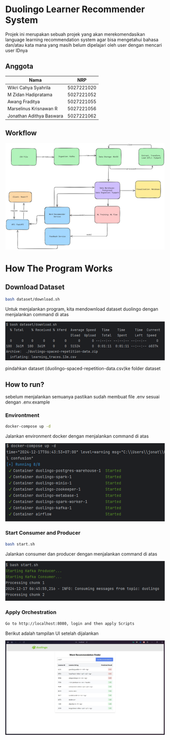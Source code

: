# Duolingo Learner Recommender System
Projek ini merupakan sebuah projek yang akan merekomendasikan language learning recommendation system agar bisa mengetahui bahasa dan/atau kata mana yang masih belum dipelajari oleh user dengan mencari user IDnya

## Anggota
| Nama       | NRP         | 
|------------|-------------|
| Wikri Cahya Syahrila  | 5027221020  |
| M Zidan Hadipratama     | 5027221052  |
| Awang Fraditya | 5027221055  |
| Marselinus Krisnawan R  | 5027221056  |
| Jonathan Adithya Baswara   | 5027221062  |


## Workflow
![workflow](https://github.com/Raditsoic/lingo-lakehouse/blob/main/documentation/Workflow.jpg)

# How The Program Works
## Download Dataset

```sh
bash dataset/download.sh
```
Untuk menjalankan program, kita mendownload dataset duolingo dengan menjalankan command di atas

![download](https://github.com/Raditsoic/lingo-lakehouse/blob/main/documentation/download.png)

pindahkan dataset (duolingo-spaced-repetition-data.csv)ke folder dataset
## How to run?

sebelum menjalankan semuanya pastikan sudah membuat file .env sesuai dengan .env.example

### **Environtment**
```sh
docker-compose up -d
```
Jalankan environment docker dengan menjalankan command di atas

![docker-compose](https://github.com/Raditsoic/lingo-lakehouse/blob/main/documentation/dockercomposeup.png)

### **Start Consumer and Producer**
```sh
bash start.sh
```
Jalankan consumer dan producer dengan menjalankan command di atas

![bashstart](https://github.com/Raditsoic/lingo-lakehouse/blob/main/documentation/bashstartsh.png)

### **Apply Orchestration**
```sh
Go to http://localhost:8080, login and then apply Scripts
```
Berikut adalah tampilan UI setelah dijalankan

![UI](https://github.com/Raditsoic/lingo-lakehouse/blob/main/documentation/ui.jpg)

